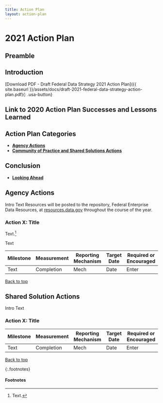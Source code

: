 ```yaml
---
title: Action Plan
layout: action-plan
---
```


# 2021 Action Plan


## Preamble


## Introduction

[Download PDF - Draft Federal Data Strategy 2021 Action Plan]({{ site.baseurl }}/assets/docs/draft-2021-federal-data-strategy-action-plan.pdf){: .usa-button}


## Link to 2020 Action Plan Successes and Lessons Learned


## Action Plan Categories
* **[Agency Actions](#agency-actions)**  
* **[Community of Practice and Shared Solutions Actions](#community-shared-actions)** 


## Conclusion
* **[Looking Ahead](#looking-ahead)**


## Agency Actions

Intro Text
Resources will be posted to the repository, Federal Enterprise Data Resources, at [resources.data.gov](https://resources.data.gov) throughout the course of the year.

### Action X: Title

Text.[^1]

Text

| Milestone | Measurement | Reporting Mechanism | Target Date | Required or Encouraged |
|-----------| ------------|---------------------|-------------|------------------------|
| Text      | Completion  | Mech                | Date        | Enter                  |

[Back to top](#main-content)


## Shared Solution Actions

Intro Text

### Action X: Title

| Milestone | Measurement | Reporting Mechanism | Target Date | Required or Encouraged |
|-----------| ------------|---------------------|-------------|------------------------|
| Text      | Completion  | Mech                | Date        | Enter                  |

[Back to top](#main-content)


{:.footnotes}
#### Footnotes
[^1]: Text.
